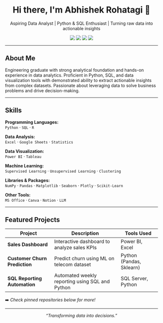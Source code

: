 <h1 align="center">Hi there, I'm Abhishek Rohatagi 👋</h1>
<p align="center">
Aspiring Data Analyst | Python & SQL Enthusiast | Turning raw data into actionable insights
</p>

<p align="center">
  <a href="mailto:abhishek251314@gmail.com"><img src="https://img.shields.io/badge/Email-D14836?style=for-the-badge&logo=gmail&logoColor=white"/></a>
  <a href="https://www.linkedin.com/in/abhishek-rohatagi-bb17801ab/"><img src="https://img.shields.io/badge/LinkedIn-0077B5?style=for-the-badge&logo=linkedin&logoColor=white"/></a>
  <a href="https://github.com/abhishekrohatagi"><img src="https://img.shields.io/badge/GitHub-000000?style=for-the-badge&logo=github&logoColor=white"/></a>
  <a href="https://abhishek-rohtagi.my.canva.site/dagvrtthmye"><img src="https://img.shields.io/badge/Website-4CAF50?style=for-the-badge&logo=google-chrome&logoColor=white"/></a>
</p>

---

##  About Me

Engineering graduate with strong analytical foundation and hands-on experience in data analytics. Proficient in Python, SQL, and data visualization tools with demonstrated ability to extract actionable insights from complex datasets. Passionate about leveraging data to solve business problems and drive decision-making.

---

##  Skills

**Programming Languages:**  
`Python` · `SQL` · `R`

**Data Analysis:**  
`Excel` · `Google Sheets` · `Statistics`

**Data Visualization:**  
`Power BI` · `Tableau`

**Machine Learning:**  
`Supervised Learning` · `Unsupervised Learning` · `Clustering`

**Libraries & Packages:**  
`NumPy` · `Pandas` · `Matplotlib` · `Seaborn` · `Plotly` · `Scikit-Learn`

**Other Tools:**  
`MS Office` · `Canva` · `Notion` · `LLM`

---

## Featured Projects

| Project                           | Description                                         | Tools Used                       |
|-----------------------------------|-----------------------------------------------------|----------------------------------|
| **Sales Dashboard**               | Interactive dashboard to analyze sales KPIs         | Power BI, Excel                  |
| **Customer Churn Prediction**     | Predict churn using ML on telecom dataset           | Python (Pandas, Sklearn)         |
| **SQL Reporting Automation**      | Automated weekly reporting using SQL and Python     | SQL Server, Python               |

➡️ *Check pinned repositories below for more!*


---

<p align="center">
 <i>“Transforming data into decisions.”</i>
</p>
